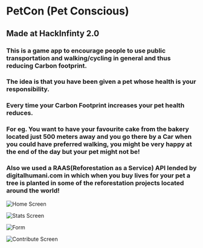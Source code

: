 # PetCon (Pet Conscious)

## Made at HackInfinty 2.0

### This is a game app to encourage people to use public transportation and walking/cycling in general and thus reducing Carbon footprint.

### The idea is that you have been given a pet whose health is your responsibility. 

### Every time your Carbon Footprint increases your pet health reduces. 

### For eg. You want to have your favourite cake from the bakery located just 500 meters away and you go there by a Car when you could have preferred walking, you might be very happy at the end of the day but your pet might not be!

### Also we used a RAAS(Reforestation as a Service) API lended by digitalhumani.com in which when you buy lives for your pet a tree is planted in some of the reforestation projects located around the world!

![Home Screen](/imgs/Home.jpg)

![Stats Screen](/imgs/Stats.jpg)

![Form](/imgs/Form.jpg)

![Contribute Screen](/imgs/Contri.jpg)